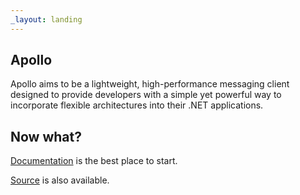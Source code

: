 ```yaml
---
_layout: landing
---
```


## Apollo

Apollo aims to be a lightweight, high-performance messaging client designed to provide developers with a simple yet powerful way to incorporate flexible architectures into their .NET applications. 

## Now what?

[Documentation](content/introduction.html) is the best place to start.

[Source](source/Apollo.html) is also available.
